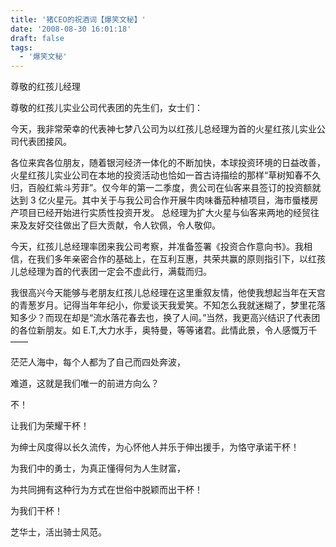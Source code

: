 ```yaml
---
title: '猪CEO的祝酒词【爆笑文秘】'
date: '2008-08-30 16:01:18'
draft: false
tags:
  - '爆笑文秘'
---
```


尊敬的红孩儿经理

尊敬的红孩儿实业公司代表团的先生们，女士们：

今天，我非常荣幸的代表神七梦八公司为以红孩儿总经理为首的火星红孩儿实业公司代表团接风。

各位来宾各位朋友，随着银河经济一体化的不断加快，本球投资环境的日益改善，火星红孩儿实业公司在本地的投资活动也恰如一首古诗描绘的那样“草树知春不久归，百般红紫斗芳菲”。仅今年的第一二季度，贵公司在仙客来县签订的投资额就达到 3 亿火星元。其中关于与我公司合作开展牛肉味番茄种植项目，海市蜃楼房产项目已经开始进行实质性投资开发。 总经理为扩大火星与仙客来两地的经贸往来及友好交往做出了巨大贡献，令人钦佩，令人敬仰。

今天，红孩儿总经理率团来我公司考察，并准备签署《投资合作意向书》。我相信，在我们多年亲密合作的基础上，在互利互惠，共荣共赢的原则指引下，以红孩儿总经理为首的代表团一定会不虚此行，满载而归。

我很高兴今天能够与老朋友红孩儿总经理在这里重叙友情，他使我想起当年在天宫的青葱岁月。记得当年年纪小，你爱谈天我爱笑。不知怎么我就迷糊了，梦里花落知多少？而现在却是“流水落花春去也，换了人间。”当然，我更高兴结识了代表团的各位新朋友。如 E.T,大力水手，奥特曼，等等诸君。此情此景，令人感慨万千——

茫茫人海中，每个人都为了自己而四处奔波，

难道，这就是我们唯一的前进方向么？

不！

让我们为荣耀干杯！

为绅士风度得以长久流传，为心怀他人并乐于伸出援手，为恪守承诺干杯！

为我们中的勇士，为真正懂得何为人生财富，

为共同拥有这种行为方式在世俗中脱颖而出干杯！

为我们干杯！

芝华士，活出骑士风范。

